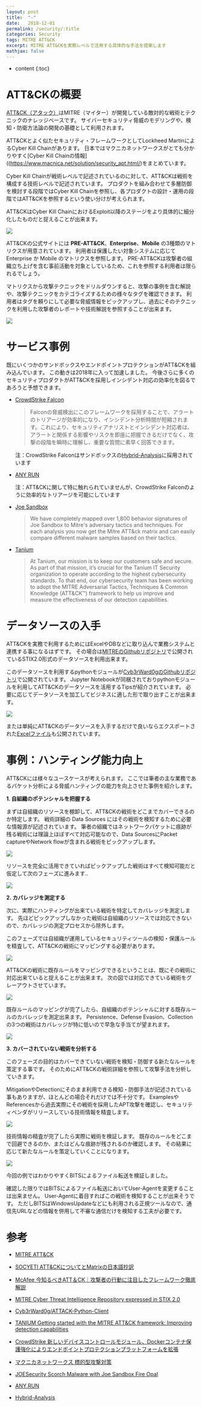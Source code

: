 ```yaml
---
layout: post
title:  "-"
date:   2018-12-01
permalink: /security/:title
categories: Security
tags: MITRE ATT&CK
excerpt: MITRE ATT&CKを実務レベルで活用する具体的な手法を提案します
mathjax: false
---
```


* content
{:toc}

# ATT&CKの概要

[ATT&CK（アタック）](https://attack.mitre.org/)はMITRE（マイター）が開発している敵対的な戦術とテクニックのナレッジベースです。
サイバーセキュリティ脅威のモデリングや、検知・防衛方法論の開発の基礎として利用されます。

ATT&CKとよく似たセキュリティ・フレームワークとしてLockheed MartinによるCyber Kill Chainがあります。
日本ではマクニカネットワークスがとても分かりやすく[Cyber Kill Chainの情報]((https://www.macnica.net/solution/security_apt.html/)をまとめています。

Cyber Kill Chainが戦術レベルで記述されているのに対して、ATT&CKは戦術を構成する技術レベルで記述されています。
プロダクトを組み合わせて多層防御を検討する段階ではCyber Kill Chainを参照し、各プロダクトの設計・運用の段階ではATT&CKを参照するという使い分けが考えられます。

ATT&CKはCyber Kill ChainにおけるExploit以降のステージをより具体的に細分化したものだと捉えることが出来ます。

![](https://attack.mitre.org/theme/images/Enterprise_Tactics.png)

ATT&CKの公式サイトには **PRE-ATT&CK**、**Enterprise**、**Mobile** の3種類のマトリクスが用意されています。
利用者は保護したい対象システムに応じて Enterprise か Mobile のマトリクスを参照します。
PRE-ATT&CKは攻撃者の組織立ち上げを含む事前活動を対象としているため、これを参照する利用者は限られるでしょう。

マトリクスから攻撃テクニックをドリルダウンすると、攻撃の事例を含む解説や、攻撃テクニックをカテゴライズするための様々なタグを確認できます。
利用者はタグを頼りにして必要な脅威情報をピックアップし、過去にそのテクニックを利用した攻撃者のレポートや技術解説を参照することが出来ます。

![](/images/attck/attck.png)

# サービス事例

既にいくつかのサンドボックスやエンドポイントプロテクションがATT&CKを組み込んでいます。
この動きは2018年に入って加速しました。
今後さらに多くのセキュリティプロダクトがATT&CKを採用しインシデント対応の効率化を図るであろうと予想できます。

- [CrowdStrike Falcon](https://www.crowdstrike.com/sites/jp/summer-product-release-jp-fnl/)

  >Falconの脅威検出にこのフレームワークを採用することで、アラートのトリアージが効率的になり、インシデント分析時間が短縮されます。これにより、セキュリティアナリストとインシデント対応者は、アラートと関係する影響やリスクを即座に把握できるだけでなく、攻撃の段階を瞬時に理解し、重要な質問に素早く回答できます。

  注：CrowdStrike Falconはサンドボックスの[Hybrid-Analysis](https://www.hybrid-analysis.com/)に採用されています

- [ANY RUN](https://any.run/)

  注：ATT&CKに関して特に触れられていませんが、CrowdStrike Falconのように効率的なトリアージを可能にしています

- [Joe Sandbox](https://www.joesandbox.com/)

  >We have completely mapped over 1,800 behavior signatures of Joe Sandbox to Mitre's adversary tactics and techniques. For each analysis you now get the Mitre ATT&ck matrix and can easily compare different malware samples based on their tactics.

- [Tanium](https://www.tanium.com/blog/getting-started-with-the-mitre-att-and-ck-framework-lessons-learned/)

  >At Tanium, our mission is to keep our customers safe and secure. As part of that mission, it’s crucial for the Tanium IT Security organization to operate according to the highest cybersecurity standards. To that end, our cybersecurity team has been working to adopt the MITRE Adversarial Tactics, Techniques & Common Knowledge (ATT&CK™) framework to help us improve and measure the effectiveness of our detection capabilities.

# データソースの入手

ATT&CKを実務で利用するためにはExcelやDBなどに取り込んで業務システムと連携する事になるはずです。
その場合は[MITREのGithubリポジトリ](https://github.com/mitre/cti)で公開されているSTIX2.0形式のデータソースを利用出来ます。

このデータソースを利用するpythonモジュールが[Cyb3rWard0gのGithubリポジトリ](https://github.com/Cyb3rWard0g/ATTACK-Python-Client)で公開されています。
Jupyter Notebookが同梱されておりpythonモジュールを利用してATT&CKのデータソースを活用するTipsが紹介されています。
必要に応じてデータソースを加工してビジネスに適した形で取り出すことが出来ます。

![](/images/attck/notebook.png)

または単純にATT&CKのデータソースを入手するだけで良いならエクスポートされた[Excelファイル](https://github.com/Cyb3rWard0g/ATTACK-Python-Client/tree/master/export_example)も公開されています。

# 事例：ハンティング能力向上

ATT&CKには様々なユースケースが考えられます。
ここでは筆者の主な業務であるパケット分析による脅威ハンティングの能力を向上させた事例を紹介します。

**1. 自組織のポテンシャルを把握する**

  まずは自組織のリソースを棚卸して、ATT&CKの戦術をどこまでカバーできるのか特定します。
  戦術詳細の Data Sources にはその戦術を検知するために必要な情報源が記述されています。
  筆者の組織ではネットワークパケットに痕跡が残る戦術には理論上ほぼすべて対応可能なので、Data SourcesにPacket captureやNetwork flowが含まれる戦術をピックアップします。

  ![](/images/attck/task1_5.png)

  リソースを完全に活用できていればピックアップした戦術はすべて検知可能だと仮定して次のフェーズに進みます..

  ![](/images/attck/task01.png)

**2. カバレッジを測定する**

  次に、実際にハンティングが出来ている戦術を特定してカバレッジを測定します。
  先ほどピックアップしなかった戦術は自組織のリソースでは対応できないので、カバレッジの測定プロセスから除外します。

  このフェーズでは自組織が運用しているセキュリティツールの検知・保護ルールを精査して、ATT&CKの戦術にマッピングする必要があります。

  ![](/images/attck/task10.png)

  ATT&CKの戦術に既存ルールをマッピングできるということは、既にその戦術に対応出来ていると捉えることが出来ます。
  次の図では対応できている戦術をグレーアウトさせています。

  ![](/images/attck/task02.png)

  既存ルールのマッピングが完了したら、自組織のポテンシャルに対する既存ルールのカバレッジを測定出来ます。
  Persistence、Defense Evasion、Collection の3つの戦術はカバレッジが特に低いので早急な手当てが望まれます。

  ![](/images/attck/task03.png)

**3. カバーされていない戦術を分析する**

このフェーズの目的はカバーできていない戦術を検知・防御する新たなルールを策定する事です。
そのためにATT&CKの戦術詳細を参照して攻撃手法を分析していきます。

MitigationやDetectionにそのまま利用できる検知・防御手法が記述されている事もありますが、ほとんどの場合それだけでは不十分です。
ExamplesやReferencesから過去実際にその戦術を採用したAPT攻撃を確認し、セキュリティベンダがリリースしている技術情報を精査します。

![](/images/attck/task20.png)

技術情報の精査が完了したら実際に戦術を検証します。
既存のルールをどこまで回避できるのか、またはどんな痕跡が残されるのか確認します。
その結果に応じて新たなルールを策定していくことになります。

![](/images/attck/task30.png)

今回の例ではわかりやすくBITSによるファイル転送を検証しました。

確認した限りではBITSによるファイル転送においてUser-Agentを変更することは出来ません。
User-Agentに着目すればこの戦術を検知することが出来そうです。
ただしBITSはWindowsUpdateなどにも利用される正規ツールなので、通信先URLなどの情報を併用して不審な通信だけを検知する工夫が必要です。

# 参考

- [MITRE ATT&CK](https://attack.mitre.org/)

- [SOCYETI ATT&CKについてとMatrixの日本語抄訳](https://www.socyeti.jp/posts/4873582)

- [McAfee 今知るべきATT＆CK｜攻撃者の行動に注目したフレームワーク徹底解説](https://blogs.mcafee.jp/mitre-attck)

- [MITRE Cyber Threat Intelligence Repository expressed in STIX 2.0](https://github.com/mitre/cti)

- [Cyb3rWard0g/ATTACK-Python-Client](https://github.com/Cyb3rWard0g/ATTACK-Python-Client)

- [TANIUM Getting started with the MITRE ATT&CK framework: Improving detection capabilities](https://www.tanium.com/blog/getting-started-with-the-mitre-attack-framework-improving-detection-capabilities/)

- [CrowdStrike 新しいデバイスコントロールモジュール、Dockerコンテナ保護強化によりエンドポイントプロテクションプラットフォームを拡張](https://www.crowdstrike.com/sites/jp/summer-product-release-jp-fnl/)

- [マクニカネットワークス 標的型攻撃対策](https://www.macnica.net/solution/security_apt.html/)

- [JOESecurity Scorch Malware with Joe Sandbox Fire Opal](https://www.joesecurity.org/blog/8594655092323822022)

- [ANY.RUN](https://any.run/)

- [Hybrid-Analysis](https://www.hybrid-analysis.com/)
